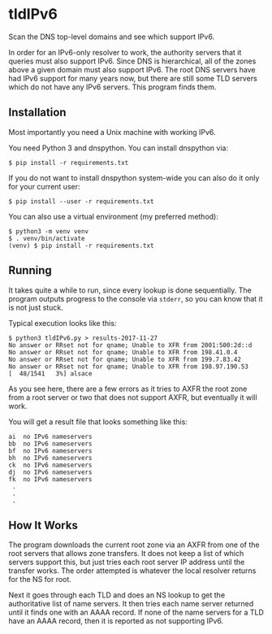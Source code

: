 # tldIPv6
Scan the DNS top-level domains and see which support IPv6.

In order for an IPv6-only resolver to work, the authority servers that
it queries must also support IPv6. Since DNS is hierarchical, all of
the zones above a given domain must also support IPv6. The root DNS
servers have had IPv6 support for many years now, but there are still
some TLD servers which do not have any IPv6 servers. This program
finds them.

## Installation

Most importantly you need a Unix machine with working IPv6.

You need Python 3 and dnspython. You can install dnspython via:

```
$ pip install -r requirements.txt
```

If you do not want to install dnspython system-wide you can also do it
only for your current user:

```
$ pip install --user -r requirements.txt
```

You can also use a virtual environment (my preferred method):

```
$ python3 -m venv venv
$ . venv/bin/activate
(venv) $ pip install -r requirements.txt
```

## Running

It takes quite a while to run, since every lookup is done
sequentially. The program outputs progress to the console via
`stderr`, so you can know that it is not just stuck.

Typical execution looks like this:

```
$ python3 tldIPv6.py > results-2017-11-27
No answer or RRset not for qname; Unable to XFR from 2001:500:2d::d
No answer or RRset not for qname; Unable to XFR from 198.41.0.4
No answer or RRset not for qname; Unable to XFR from 199.7.83.42
No answer or RRset not for qname; Unable to XFR from 198.97.190.53
[  48/1541   3%] alsace
```

As you see here, there are a few errors as it tries to AXFR the root
zone from a root server or two that does not support AXFR, but
eventually it will work.

You will get a result file that looks something like this:

```
ai  no IPv6 nameservers
bb  no IPv6 nameservers
bf  no IPv6 nameservers
bh  no IPv6 nameservers
ck  no IPv6 nameservers
dj  no IPv6 nameservers
fk  no IPv6 nameservers
 .
 .
 .
```

## How It Works

The program downloads the current root zone via an AXFR from one of
the root servers that allows zone transfers. It does not keep a list
of which servers support this, but just tries each root server IP
address until the transfer works. The order attempted is whatever the
local resolver returns for the NS for root.

Next it goes through each TLD and does an NS lookup to get the
authoritative list of name servers. It then tries each name server
returned until it finds one with an AAAA record. If none of the name
servers for a TLD have an AAAA record, then it is reported as not
supporting IPv6.
